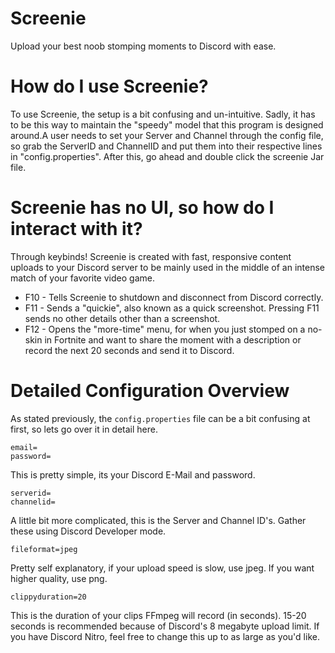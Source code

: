 # Screenie
Upload your best noob stomping moments to Discord with ease.

# How do I use Screenie?
To use Screenie, the setup is a bit confusing and un-intuitive. Sadly, it has to be this way to maintain the "speedy" model that this program is designed around.A user needs to set your Server and Channel through the config file, so grab the ServerID and ChannelID and put them into their respective lines in "config.properties". After this, go ahead and double click the screenie Jar file.

# Screenie has no UI, so how do I interact with it?
Through keybinds! Screenie is created with fast, responsive content uploads to your Discord server to be mainly used in the middle of an intense match of your favorite video game.

* F10 - Tells Screenie to shutdown and disconnect from Discord correctly.
* F11 - Sends a "quickie", also known as a quick screenshot. Pressing F11 sends no other details other than a screenshot.
* F12 - Opens the "more-time" menu, for when you just stomped on a no-skin in Fortnite and want to share the moment with a description or record the next 20 seconds and send it to Discord.

# Detailed Configuration Overview
As stated previously, the ```config.properties``` file can be a bit confusing at first, so lets go over it in detail here.
```
email=
password=
```
This is pretty simple, its your Discord E-Mail and password.
```
serverid=
channelid=
```
A little bit more complicated, this is the Server and Channel ID's. Gather these using Discord Developer mode.
```
fileformat=jpeg
```
Pretty self explanatory, if your upload speed is slow, use jpeg. If you want higher quality, use png.
```
clippyduration=20
```
This is the duration of your clips FFmpeg will record (in seconds). 15-20 seconds is recommended because of Discord's 8 megabyte upload limit. If you have Discord Nitro, feel free to change this up to as large as you'd like.
